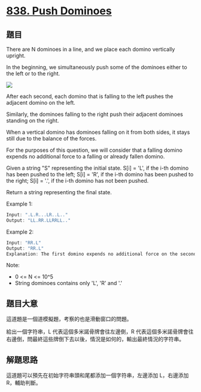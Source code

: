 # [838. Push Dominoes](https://leetcode.com/problems/push-dominoes/)

## 題目

There are N dominoes in a line, and we place each domino vertically upright.

In the beginning, we simultaneously push some of the dominoes either to the left or to the right.

![](https://s3-lc-upload.s3.amazonaws.com/uploads/2018/05/18/domino.png)


After each second, each domino that is falling to the left pushes the adjacent domino on the left.

Similarly, the dominoes falling to the right push their adjacent dominoes standing on the right.

When a vertical domino has dominoes falling on it from both sides, it stays still due to the balance of the forces.

For the purposes of this question, we will consider that a falling domino expends no additional force to a falling or already fallen domino.

Given a string "S" representing the initial state. S[i] = 'L', if the i-th domino has been pushed to the left; S[i] = 'R', if the i-th domino has been pushed to the right; S[i] = '.', if the i-th domino has not been pushed.

Return a string representing the final state. 


Example 1:

```c
Input: ".L.R...LR..L.."
Output: "LL.RR.LLRRLL.."
```

Example 2:

```c
Input: "RR.L"
Output: "RR.L"
Explanation: The first domino expends no additional force on the second domino.
```


Note:

- 0 <= N <= 10^5
- String dominoes contains only 'L', 'R' and '.'


## 題目大意

這道題是一個道模擬題，考察的也是滑動窗口的問題。

給出一個字符串，L 代表這個多米諾骨牌會往左邊倒，R 代表這個多米諾骨牌會往右邊倒，問最終這些牌倒下去以後，情況是如何的，輸出最終情況的字符串。

## 解題思路

這道題可以預先在初始字符串頭和尾都添加一個字符串，左邊添加 L，右邊添加 R，輔助判斷。

